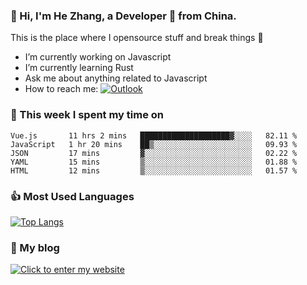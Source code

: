 ### 👋 Hi, I'm He Zhang, a Developer 🚀 from China.

This is the place where I opensource stuff and break things :rofl:

- I’m currently working on Javascript
- I’m currently learning Rust
- Ask me about anything related to Javascript
- How to reach me: [![Outlook](https://img.shields.io/badge/-Outlook-0078D4?style=flat&logo=Microsoft-Outlook&logoColor=white)](mailto:zhanghe@zhe.cool)

### 💪 This week I spent my time on 
<!--START_SECTION:waka-->
```text
Vue.js       11 hrs 2 mins   ████████████████████▓░░░░   82.11 % 
JavaScript   1 hr 20 mins    ██▒░░░░░░░░░░░░░░░░░░░░░░   09.93 % 
JSON         17 mins         ▓░░░░░░░░░░░░░░░░░░░░░░░░   02.22 % 
YAML         15 mins         ▒░░░░░░░░░░░░░░░░░░░░░░░░   01.88 % 
HTML         12 mins         ▒░░░░░░░░░░░░░░░░░░░░░░░░   01.57 % 
```
<!--END_SECTION:waka-->

### 👍 Most Used Languages
[![Top Langs](https://github-readme-stats.vercel.app/api/top-langs/?username=zhanghecool&layout=compact)](https://zhanghe.cool)

### 🌈 My blog 
[![Click to enter my website](https://cdn.jsdelivr.net/gh/zhanghecool/assets/images/gif/zhanghecools.gif)](https://zhanghe.cool)
